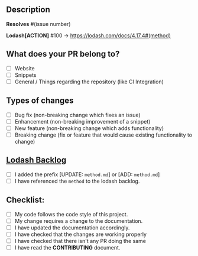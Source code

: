 <!--- Provide a general summary of your changes in the Title above -->

<!--- Add the prefix [FIX: #(issue number)], [FEATURE] or [ENHANCEMENT] to the Title -->

## Description
<!--- Describe your changes in detail -->
**Resolves** #(issue number) <!--- Delete if not a issue fix-->

<!--- Provide a link to the method your trying to [ADD] or [UPDATE] in the Description -->
**Lodash[ACTION]** #100 -> https://lodash.com/docs/4.17.4#(method) <!--- Delete if not a Lodash[ADD OR UPDATE] -->

## What does your PR belong to?
- [ ] Website
- [ ] Snippets
- [ ] General / Things regarding the repository (like CI Integration)

## Types of changes
- [ ] Bug fix (non-breaking change which fixes an issue)
- [ ] Enhancement (non-breaking improvement of a snippet)
- [ ] New feature (non-breaking change which adds functionality)
- [ ] Breaking change (fix or feature that would cause existing functionality to change)

## [Lodash Backlog](https://github.com/Chalarangelo/30-seconds-of-code/issues/100)
<!--- Provide a link to the method your trying to [ADD] or [UPDATE] in the Description above -->
<!--- Add the prefix [UPDATE: `method.md`] or [ADD: `method.md`] to the Title & Desciption -->
- [ ] I added the prefix [UPDATE: `method.md`] or [ADD: `method.md`]
- [ ] I have referenced the `method` to the lodash backlog.

## Checklist:
<!--- If you're unsure about any of these, don't hesitate to ask. We're here to help! -->
- [ ] My code follows the code style of this project.
- [ ] My change requires a change to the documentation.
- [ ] I have updated the documentation accordingly.
- [ ] I have checked that the changes are working properly
- [ ] I have checked that there isn't any PR doing the same
- [ ] I have read the **CONTRIBUTING** document.
